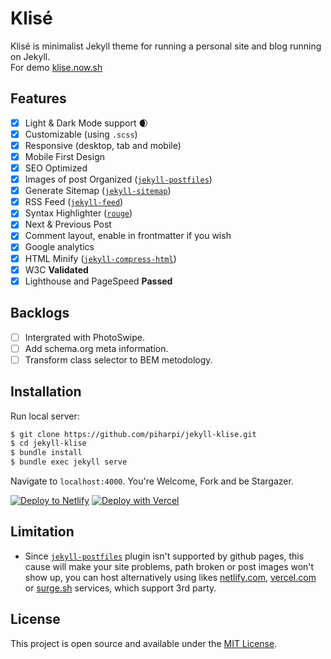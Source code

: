 # Klisé

Klisé is minimalist Jekyll theme for running a personal site and blog running on Jekyll.<br>
For demo <a href="https://klise.now.sh" target="_blank" rel="noopener">klise.now.sh</a>

## Features

- [x] Light & Dark Mode support :waxing_crescent_moon:
- [x] Customizable (using `.scss`)
- [x] Responsive (desktop, tab and mobile)
- [x] Mobile First Design
- [x] SEO Optimized
- [x] Images of post Organized ([`jekyll-postfiles`](https://github.com/nhoizey/jekyll-postfiles))
- [x] Generate Sitemap ([`jekyll-sitemap`](https://github.com/jekyll/jekyll-sitemap))
- [x] RSS Feed ([`jekyll-feed`](https://github.com/jekyll/jekyll-feed))
- [x] Syntax Highlighter ([`rouge`](https://github.com/rouge-ruby/rouge))
- [x] Next & Previous Post
- [x] Comment layout, enable in frontmatter if you wish
- [x] Google analytics
- [x] HTML Minify ([`jekyll-compress-html`](https://github.com/penibelst/jekyll-compress-html))
- [x] W3C **Validated**
- [x] Lighthouse and PageSpeed **Passed**

## Backlogs

- [ ] Intergrated with PhotoSwipe.
- [ ] Add schema.org meta information.
- [ ] Transform class selector to BEM metodology.

## Installation

Run local server:

```bash
$ git clone https://github.com/piharpi/jekyll-klise.git
$ cd jekyll-klise
$ bundle install
$ bundle exec jekyll serve
```

Navigate to `localhost:4000`. You're Welcome, Fork and be Stargazer.

[![Deploy to Netlify](https://www.netlify.com/img/deploy/button.svg)](https://app.netlify.com/start/deploy?repository=https://github.com/piharpi/jekyll-klise) [![Deploy with Vercel](https://vercel.com/button)](https://vercel.com/import/project?template=https://github.com/piharpi/jekyll-klise)

## Limitation

- Since [`jekyll-postfiles`](https://github.com/nhoizey/jekyll-postfiles#compatibility) plugin isn't supported by github pages, this cause will make your site problems, path broken or post images won't show up, you can host alternatively using likes [netlify.com](https://netlify.com), [vercel.com](https://vercel.com) or [surge.sh](https://surge.sh) services, which support 3rd party.

## License

This project is open source and available under the [MIT License](LICENSE).
